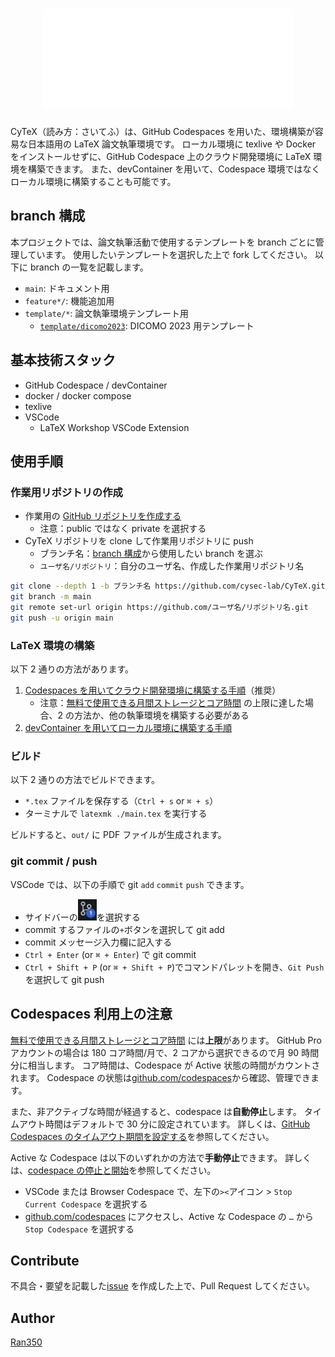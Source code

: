 <div align="center">

# ![CyTeX](image/CyTeX.svg)

</div>

CyTeX（読み方：さいてふ）は、GitHub Codespaces を用いた、環境構築が容易な日本語用の LaTeX 論文執筆環境です。
ローカル環境に texlive や Docker をインストールせずに、GitHub Codespace 上のクラウド開発環境に LaTeX 環境を構築できます。
また、devContainer を用いて、Codespace 環境ではなくローカル環境に構築することも可能です。

## branch 構成

本プロジェクトでは、論文執筆活動で使用するテンプレートを branch ごとに管理しています。
使用したいテンプレートを選択した上で fork してください。
以下に branch の一覧を記載します。

- `main`: ドキュメント用
- `feature*/`: 機能追加用
- `template/*`: 論文執筆環境テンプレート用
  - [`template/dicomo2023`](https://github.com/cysec-lab/CyTeX/tree/template/dicomo2023): DICOMO 2023 用テンプレート

## 基本技術スタック

- GitHub Codespace / devContainer
- docker / docker compose
- texlive
- VSCode
  - LaTeX Workshop VSCode Extension

## 使用手順

### 作業用リポジトリの作成

- 作業用の [GitHub リポジトリを作成する](https://docs.github.com/ja/get-started/quickstart/create-a-repo)
  - 注意：public ではなく private を選択する
- CyTeX リポジトリを clone して作業用リポジトリに push
  - ブランチ名：[branch 構成](README.md#branch-構成)から使用したい branch を選ぶ
  - `ユーザ名/リポジトリ`：自分のユーザ名、作成した作業用リポジトリ名

```sh
git clone --depth 1 -b ブランチ名 https://github.com/cysec-lab/CyTeX.git
git branch -m main
git remote set-url origin https://github.com/ユーザ名/リポジトリ名.git
git push -u origin main
```

### LaTeX 環境の構築

以下 2 通りの方法があります。

1. [Codespaces を用いてクラウド開発環境に構築する手順](how_to_use_codespace.md)（推奨）
   - 注意：[無料で使用できる月間ストレージとコア時間](https://docs.github.com/ja/billing/managing-billing-for-github-codespaces/about-billing-for-github-codespaces#monthly-included-storage-and-core-hours-for-personal-accounts) の上限に達した場合、2 の方法か、他の執筆環境を構築する必要がある
2. [devContainer を用いてローカル環境に構築する手順](how_to_use_devContainer.md)

### ビルド

以下 2 通りの方法でビルドできます。

- `*.tex` ファイルを保存する（`Ctrl + s` or `⌘ + s`）
- ターミナルで `latexmk ./main.tex` を実行する

ビルドすると、`out/` に PDF ファイルが生成されます。

### git commit / push

VSCode では、以下の手順で git `add` `commit` `push` できます。

- サイドバーの<img width="30px" src="image/vscode-git-icon.png"/>を選択する
- commit するファイルの`+`ボタンを選択して git add
- commit メッセージ入力欄に記入する
- `Ctrl + Enter` (or `⌘ + Enter`) で git commit
- `Ctrl + Shift + P` (or `⌘ + Shift + P`)でコマンドパレットを開き、`Git Push`を選択して git push

## Codespaces 利用上の注意

[無料で使用できる月間ストレージとコア時間](https://docs.github.com/ja/billing/managing-billing-for-github-codespaces/about-billing-for-github-codespaces#monthly-included-storage-and-core-hours-for-personal-accounts) には**上限**があります。
GitHub Pro アカウントの場合は 180 コア時間/月で、2 コアから選択できるので月 90 時間分に相当します。
コア時間は、Codespace が Active 状態の時間がカウントされます。
Codespace の状態は[github.com/codespaces](https://github.com/codespaces)から確認、管理できます。

また、非アクティブな時間が経過すると、codespace は**自動停止**します。
タイムアウト時間はデフォルトで 30 分に設定されています。
詳しくは、[GitHub Codespaces のタイムアウト期間を設定する](https://docs.github.com/ja/codespaces/customizing-your-codespace/setting-your-timeout-period-for-github-codespaces?tool=webui)を参照してください。

Active な Codespace は以下のいずれかの方法で**手動停止**できます。
詳しくは、[codespace の停止と開始](https://docs.github.com/ja/codespaces/developing-in-codespaces/stopping-and-starting-a-codespace)を参照してください。

- VSCode または Browser Codespace で、左下の`><`アイコン > `Stop Current Codespace` を選択する
- [github.com/codespaces](https://github.com/codespaces) にアクセスし、Active な Codespace の `…` から `Stop Codespace` を選択する

## Contribute

不具合・要望を記載した[issue](https://github.com/cysec-lab/CyTeX/issues) を作成した上で、Pull Request してください。

## Author

[Ran350](https://github.com/Ran350/)
